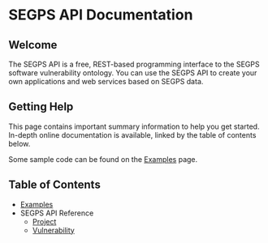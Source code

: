 # SEGPS API Documentation

## Welcome

The SEGPS API is a free, REST-based programming interface to the SEGPS software vulnerability ontology. You can use the SEGPS API to create your own applications and web services based on SEGPS data.

## Getting Help

This page contains important summary information to help you get started. In-depth online documentation is available, linked by the table of contents below.

Some sample code can be found on the [Examples](examples/) page.

## Table of Contents
+ [Examples](examples/)
+ SEGPS API Reference
    - [Project](reference/project.md)
    - [Vulnerability](reference/vulnerability.md)

